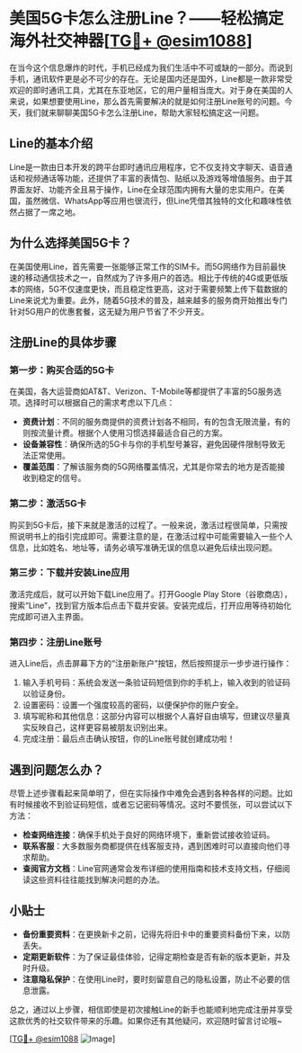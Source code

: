 # 美国5G卡怎么注册Line？——轻松搞定海外社交神器[[TG💪+ @esim1088](https://t.me/s/esim1088)]

在当今这个信息爆炸的时代，手机已经成为我们生活中不可或缺的一部分。而说到手机，通讯软件更是必不可少的存在。无论是国内还是国外，Line都是一款非常受欢迎的即时通讯工具，尤其在东亚地区，它的用户量相当庞大。对于身在美国的人来说，如果想要使用Line，那么首先需要解决的就是如何注册Line账号的问题。今天，我们就来聊聊美国5G卡怎么注册Line，帮助大家轻松搞定这一问题。

## Line的基本介绍

Line是一款由日本开发的跨平台即时通讯应用程序，它不仅支持文字聊天、语音通话和视频通话等功能，还提供了丰富的表情包、贴纸以及游戏等增值服务。由于其界面友好、功能齐全且易于操作，Line在全球范围内拥有大量的忠实用户。在美国，虽然微信、WhatsApp等应用也很流行，但Line凭借其独特的文化和趣味性依然占据了一席之地。

## 为什么选择美国5G卡？

在美国使用Line，首先需要一张能够正常工作的SIM卡。而5G网络作为目前最快速的移动通信技术之一，自然成为了许多用户的首选。相比于传统的4G或更低版本的网络，5G不仅速度更快，而且稳定性更高，这对于需要频繁上传下载数据的Line来说尤为重要。此外，随着5G技术的普及，越来越多的服务商开始推出专门针对5G用户的优惠套餐，这无疑为用户节省了不少开支。

## 注册Line的具体步骤

### 第一步：购买合适的5G卡

在美国，各大运营商如AT&T、Verizon、T-Mobile等都提供了丰富的5G服务选项。选择时可以根据自己的需求考虑以下几点：

- **资费计划**：不同的服务商提供的资费计划各不相同，有的包含无限流量，有的则按流量计费。根据个人使用习惯选择最适合自己的方案。
- **设备兼容性**：确保所选的5G卡与你的手机型号兼容，避免因硬件限制导致无法正常使用。
- **覆盖范围**：了解该服务商的5G网络覆盖情况，尤其是你常去的地方是否能接收到稳定的信号。

### 第二步：激活5G卡

购买到5G卡后，接下来就是激活的过程了。一般来说，激活过程很简单，只需按照说明书上的指引完成即可。需要注意的是，在激活过程中可能需要输入一些个人信息，比如姓名、地址等，请务必填写准确无误的信息以避免后续出现问题。

### 第三步：下载并安装Line应用

激活完成后，就可以开始下载Line应用了。打开Google Play Store（谷歌商店），搜索“Line”，找到官方版本后点击下载并安装。安装完成后，打开应用等待初始化完成即可进入主界面。

### 第四步：注册Line账号

进入Line后，点击屏幕下方的“注册新账户”按钮，然后按照提示一步步进行操作：

1. 输入手机号码：系统会发送一条验证码短信到你的手机上，输入收到的验证码以验证身份。
2. 设置密码：设置一个强度较高的密码，以便保护你的账户安全。
3. 填写昵称和其他信息：这部分内容可以根据个人喜好自由填写，但建议尽量真实反映自己，这样更容易被朋友识别出来。
4. 完成注册：最后点击确认按钮，你的Line账号就创建成功啦！

## 遇到问题怎么办？

尽管上述步骤看起来简单明了，但在实际操作中难免会遇到各种各样的问题。比如有时候接收不到验证码短信，或者忘记密码等情况。这时不要慌张，可以尝试以下方法：

- **检查网络连接**：确保手机处于良好的网络环境下，重新尝试接收验证码。
- **联系客服**：大多数服务商都提供在线客服支持，遇到困难时可以直接向他们寻求帮助。
- **查阅官方文档**：Line官网通常会发布详细的使用指南和技术支持文档，仔细阅读这些资料往往能找到解决问题的办法。

## 小贴士

- **备份重要资料**：在更换新卡之前，记得先将旧卡中的重要资料备份下来，以防丢失。
- **定期更新软件**：为了保证最佳体验，记得定期检查是否有新的版本更新，并及时升级。
- **注意隐私保护**：在使用Line时，要时刻留意自己的隐私设置，防止不必要的信息泄露。

总之，通过以上步骤，相信即使是初次接触Line的新手也能顺利地完成注册并享受这款优秀的社交软件带来的乐趣。如果你还有其他疑问，欢迎随时留言讨论哦~

[[TG💪+ @esim1088](https://t.me/s/esim1088) ![Image](https://i.postimg.cc/4NQfJmqS/Snipaste-2025-05-13-00-14-12.png)]